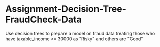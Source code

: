 # Assignment-Decision-Tree-FraudCheck-Data
Use decision trees to prepare a model on fraud data  treating those who have taxable_income &lt;= 30000 as "Risky" and others are "Good"
